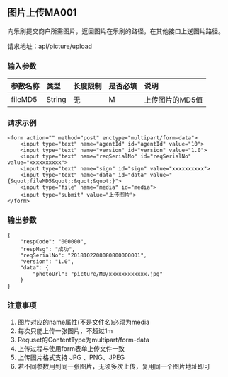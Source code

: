 ##  图片上传MA001 ##
向乐刷提交商户所需图片，返回图片在乐刷的路径，在其他接口上送图片路径。

请求地址：api/picture/upload
###  输入参数 ###
|参数名称|类型|长度限制|是否必填|说明|
|:---|:---|:---|:---|:---|
|fileMD5|String|无|M|上传图片的MD5值|
###  请求示例 ###
```
<form action="" method="post" enctype="multipart/form-data">
	<input type="text" name="agentId" id="agentId" value="10">
    <input type="text" name="version" id="version" value="1.0">
    <input type="text" name="reqSerialNo" id="reqSerialNo" value="xxxxxxxxxx">
    <input type="text" name="sign" id="sign" value="xxxxxxxxxx">
    <input type="text" name="data" id="data" value="{&quot;fileMD5&quot;:&quot;&quot;}">
    <input type="file" name="media" id="media">
    <input type="submit" value="上传图片">
</form>

```
###  输出参数 ###
```
{
	"respCode": "000000",
	"respMsg": "成功",
	"reqSerialNo": "2018102208080800000001",
	"version": "1.0",
	"data": {
		"photoUrl": "picture/M0/xxxxxxxxxxxx.jpg"
	}
}
```
###  注意事项 ###
1. 图片对应的name属性(不是文件名)必须为media
2. 每次只能上传一张图片，不超过1m
3. Requset的ContentType为multipart/form-data
4. 上传过程与使用form表单上传文件一致
5. 上传图片格式支持 JPG 、PNG、JPEG
6. 若不同参数用到同一张图片，无须多次上传，复用同一个图片地址即可
